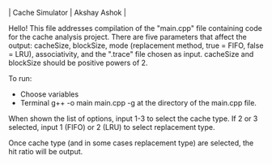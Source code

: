 | Cache Simulator | Akshay Ashok |

Hello! This file addresses compilation of the "main.cpp" file containing code for the cache analysis project. There are five parameters that affect the output: cacheSize, blockSize, mode (replacement method, true = FIFO, false = LRU), associativity, and the ".trace" file chosen as input. cacheSize and blockSize should be positive powers of 2.

To run:
- Choose variables
- Terminal
    g++ -o main main.cpp -g
    at the directory of the main.cpp file.

When shown the list of options, input 1-3 to select the cache type. If 2 or 3 selected, input 1 (FIFO) or 2 (LRU) to select replacement type.

Once cache type (and in some cases replacement type) are selected, the hit ratio will be output.

